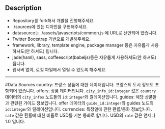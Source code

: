 ## Description
- Repository를 fork해서 개발을 진행해주세요. 
- ./sources에 있는 디자인을 구현해주세요.
- datasource는 ./assets/javascripts/common.js 에 URL로 선언되어 있습니다.
- Twitter Bootstrap 기반으로 개발해주세요.
- framework, library, template engine, package manager 등은 자유롭게 사용하셔도(안 하셔도) 됩니다.
- jade(haml), sass, coffeescript(babeljs)등은 자유롭게 사용하셔도(안 하셔도) 됩니다.
- 웹서버 없이, 로컬 파일에서 열릴 수 있도록 해주세요. 
-------
#Data Sources
country: 프랑스 상품에 대한 데이터입니다. 프랑스의 도시 정보도 포함되어 있습니다. 
offers: 상품 데이터입니다. `city_info_id:integer` 값은 `country` 데이터의 `city_infos` 노드들의 `id:integer`와 릴레이션입니다.
guides: 해당 상품들과 관련된 가이드 정보입니다. offer 데이터의 `guide_id:integer`와 guides 노드의 `id:integer`와 릴레이션입니다.
currencies: 특정일에 관한 환률/통화 정보입니다. `rate` 값은 환률에 대한 비율로 USD를 기본 통화로 합니다. USD의 `rate` 값은 언제나 1.0 입니다. 
